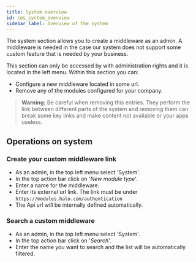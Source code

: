 ```yaml
---
title: System overview
id: cms_system_overview
sidebar_label: Overview of the system
---
```


The system section allows you to create a middleware as an admin. A middleware is needed in the case our system does
not support some custom feature that is needed by your business. 

This section can only be accessed by with administration rights and it is located in the left menu. Within this 
section you can:

- Configure a new middleware located in some url.
- Remove any of the modules configured for your company.

> **Warning:** Be careful when removing this entries. They perform the link between different parts of the system and removing them can break some key links and make content not available or your apps useless.

## Operations on system

### Create your custom middleware link

- As an admin, in the top left menu select 'System'.
- In the top action bar click on '*New module type*'.
- Enter a name for the middleware.
- Enter its external url link. The link must be under `https://modules.halo.com/authentication`
- The Api url will be internally defined automatically.

### Search a custom middleware

- As an admin, in the top left menu select 'System'.
- In the top action bar click on '*Search*'.
- Enter the name you want to search and the list will be automatically filtered.